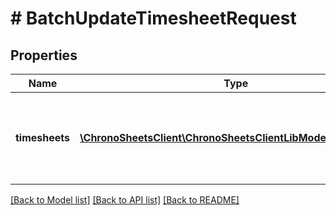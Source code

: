 # # BatchUpdateTimesheetRequest

## Properties

Name | Type | Description | Notes
------------ | ------------- | ------------- | -------------
**timesheets** | [**\ChronoSheetsClient\ChronoSheetsClientLibModel\Timesheet[]**](Timesheet.md) | A collection of Timesheet objects to be either created or updated | [optional]

[[Back to Model list]](../../README.md#models) [[Back to API list]](../../README.md#endpoints) [[Back to README]](../../README.md)
